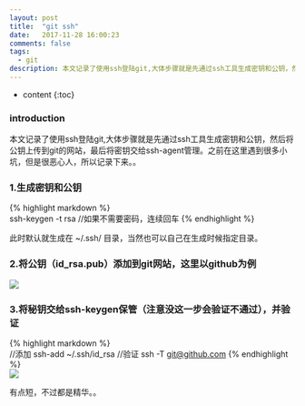 ```yaml
---
layout: post
title:  "git ssh"
date:   2017-11-28 16:00:23
comments: false
tags:
  - git
description: 本文记录了使用ssh登陆git,大体步骤就是先通过ssh工具生成密钥和公钥，然后将公钥上传到git的网站，最后将密钥交给ssh-agent管理。之前在这里遇到很多小坑，但是很恶心人，所以记录下来。。                                                                 
---
```

* content
{:toc}
### introduction

本文记录了使用ssh登陆git,大体步骤就是先通过ssh工具生成密钥和公钥，然后将公钥上传到git的网站，最后将密钥交给ssh-agent管理。之前在这里遇到很多小坑，但是很恶心人，所以记录下来。。

### 1.生成密钥和公钥

{% highlight markdown %}  
ssh-keygen -t rsa
//如果不需要密码，连续回车
{% endhighlight %} 

此时默认就生成在  ~/.ssh/  目录，当然也可以自己在生成时候指定目录。
### 2.将公钥（id_rsa.pub）添加到git网站，这里以github为例

![](https://bo07997.github.io/myBlog/styles/images/Blog/git_ssh/1.png)

### 3.将秘钥交给ssh-keygen保管（注意没这一步会验证不通过），并验证

{% highlight markdown %}  
//添加
ssh-add ~/.ssh/id_rsa
//验证
ssh -T git@github.com
{% endhighlight %}  
![](https://bo07997.github.io/myBlog/styles/images/Blog/git_ssh/2.png)

有点短，不过都是精华。。